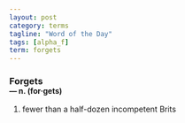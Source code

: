 ```yaml
---
layout: post
category: terms
tagline: "Word of the Day"
tags: [alpha_f]
term: forgets
---
```


<h3>Forgets<br/> <small>&mdash; n. (for<span>&middot;</span>gets)</small></h3>
<p><ol>
<li>fewer than a half-dozen incompetent Brits</li>
</ol></p>
